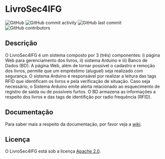 # LivroSec4IFG

![GitHub](https://img.shields.io/github/license/Psherman42000/LivroSec4IFG?color=blue) 
![GitHub commit activity](https://img.shields.io/github/commit-activity/y/Psherman42000/LivroSec4IFG) 
![GitHub last commit](https://img.shields.io/github/last-commit/Psherman42000/LivroSec4IFG)
![GitHub contributors](https://img.shields.io/github/contributors/Psherman42000/LivroSec4IFG)

##  Descrição
O LivroSec4IFG é um sistema composto por 3 (três) componentes: i) página Web para gerenciamento dos livros, ii) sistema Arduino e iii) Banco de Dados (BD). A página Web, além de tornar possível o cadastro e remoção dos livros, permite que um empréstimo (aluguel) seja realizado com segurança. O sistema Arduino é responsável por realizar a leitura das tags RFID que identificam os livros e pela verificação de situação. Caso seja necessário, o Sistema Arduino emite alerta relacionado ao esquecimento de registro de saída ou de possíveis furtos. O BD  armazena as informações a respeito dos livros e das tags de identifição por radio frequência (RFID).

## Documentação
Para saber mais a respeito da documentação, por favor veja a [wiki](https://github.com/Psherman42000/LivroSec4IFG/wiki).

## Licença
O LivroSec4IFG está sob a licença [Apache 2.0](https://github.com/Psherman42000/LivroSec4IFG/blob/main/LICENSE).
